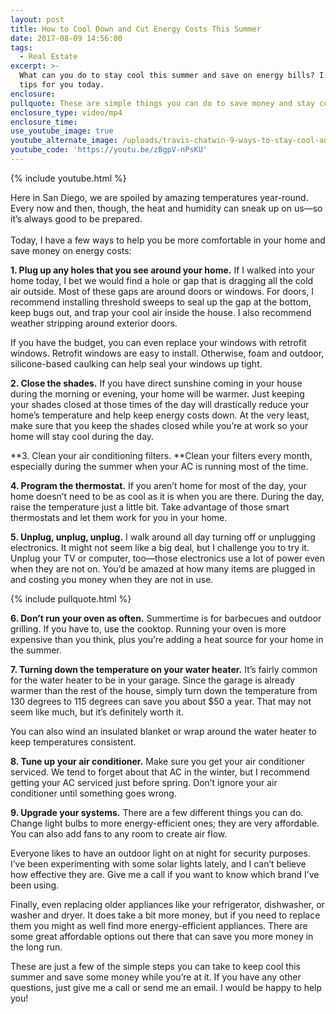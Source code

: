 ```yaml
---
layout: post
title: How to Cool Down and Cut Energy Costs This Summer
date: 2017-08-09 14:56:00
tags:
  - Real Estate
excerpt: >-
  What can you do to stay cool this summer and save on energy bills? I have nine
  tips for you today.
enclosure:
pullquote: These are simple things you can do to save money and stay cool.
enclosure_type: video/mp4
enclosure_time:
use_youtube_image: true
youtube_alternate_image: /uploads/travis-chatwin-9-ways-to-stay-cool-and-cut-costs-youtube.jpg
youtube_code: 'https://youtu.be/zBgpV-nPsKU'
---
```


{% include youtube.html %}

Here in San Diego, we are spoiled by amazing temperatures year-round. Every now and then, though, the heat and humidity can sneak up on us—so it’s always good to be prepared.<br><br>Today, I have a few ways to help you be more comfortable in your home and save money on energy costs:

**1. Plug up any holes that you see around your home.** If I walked into your home today, I bet we would find a hole or gap that is dragging all the cold air outside. Most of these gaps are around doors or windows. For doors, I recommend installing threshold sweeps to seal up the gap at the bottom, keep bugs out, and trap your cool air inside the house. I also recommend weather stripping around exterior doors.

If you have the budget, you can even replace your windows with retrofit windows. Retrofit windows are easy to install. Otherwise, foam and outdoor, silicone-based caulking can help seal your windows up tight.

**2. Close the shades.** If you have direct sunshine coming in your house during the morning or evening, your home will be warmer. Just keeping your shades closed at those times of the day will drastically reduce your home’s temperature and help keep energy costs down. At the very least, make sure that you keep the shades closed while you’re at work so your home will stay cool during the day.

**3. Clean your air conditioning filters.&nbsp;**Clean your filters every month, especially during the summer when your AC is running most of the time.

**4. Program the thermostat.** If you aren’t home for most of the day, your home doesn’t need to be as cool as it is when you are there. During the day, raise the temperature just a little bit. Take advantage of those smart thermostats and let them work for you in your home.

**5. Unplug, unplug, unplug.** I walk around all day turning off or unplugging electronics. It might not seem like a big deal, but I challenge you to try it. Unplug your TV or computer, too—those electronics use a lot of power even when they are not on. You’d be amazed at how many items are plugged in and costing you money when they are not in use.

{% include pullquote.html %}

**6. Don’t run your oven as often.** Summertime is for barbecues and outdoor grilling. If you have to, use the cooktop. Running your oven is more expensive than you think, plus you’re adding a heat source for your home in the summer.

**7. Turning down the temperature on your water heater.** It’s fairly common for the water heater to be in your garage. Since the garage is already warmer than the rest of the house, simply turn down the temperature from 130 degrees to 115 degrees can save you about $50 a year. That may not seem like much, but it’s definitely worth it.

You can also wind an insulated blanket or wrap around the water heater to keep temperatures consistent.

**8. Tune up your air conditioner.** Make sure you get your air conditioner serviced. We tend to forget about that AC in the winter, but I recommend getting your AC serviced just before spring. Don’t ignore your air conditioner until something goes wrong.

**9. Upgrade your systems.** There are a few different things you can do. Change light bulbs to more energy-efficient ones; they are very affordable. You can also add fans to any room to create air flow.

Everyone likes to have an outdoor light on at night for security purposes. I’ve been experimenting with some solar lights lately, and I can’t believe how effective they are. Give me a call if you want to know which brand I’ve been using.

Finally, even replacing older appliances like your refrigerator, dishwasher, or washer and dryer. It does take a bit more money, but if you need to replace them you might as well find more energy-efficient appliances. There are some great affordable options out there that can save you more money in the long run.

These are just a few of the simple steps you can take to keep cool this summer and save some money while you’re at it. If you have any other questions, just give me a call or send me an email. I would be happy to help you!